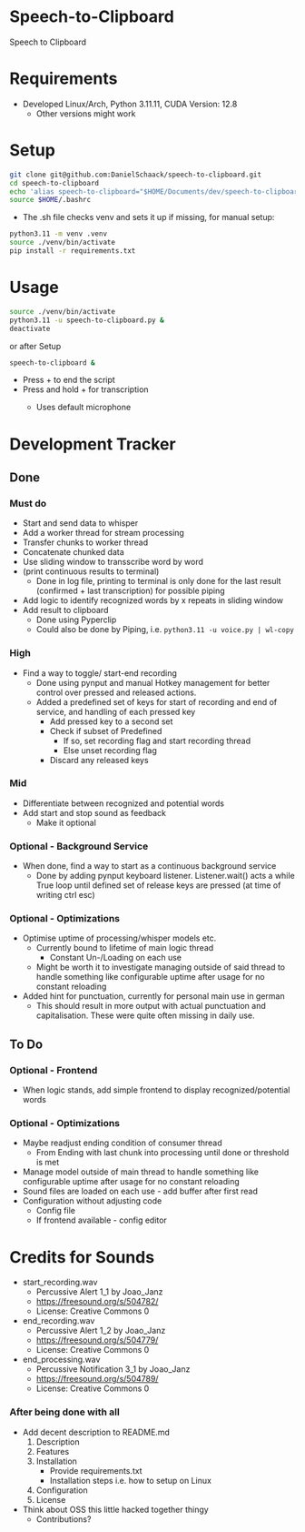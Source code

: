 # Speech-to-Clipboard
Speech to Clipboard

# Requirements
- Developed Linux/Arch, Python 3.11.11, CUDA Version: 12.8
    - Other versions might work

# Setup
```bash
git clone git@github.com:DanielSchaack/speech-to-clipboard.git
cd speech-to-clipboard
echo 'alias speech-to-clipboard="$HOME/Documents/dev/speech-to-clipboard/speech-to-clipboard.sh $@"'
source $HOME/.bashrc
```
- The .sh file checks venv and sets it up if missing, for manual setup:
```bash
python3.11 -m venv .venv
source ./venv/bin/activate
pip install -r requirements.txt
```

# Usage
```bash
source ./venv/bin/activate
python3.11 -u speech-to-clipboard.py &
deactivate
```
or after Setup
```bash
speech-to-clipboard &
```
- Press <ctrl>+<esc> to end the script
- Press and hold <alt>+<r> for transcription
    - Uses default microphone

# Development Tracker
## Done
### Must do
- Start and send data to whisper
- Add a worker thread for stream processing
- Transfer chunks to worker thread
- Concatenate chunked data
- Use sliding window to transscribe word by word
- (print continuous results to terminal)
    - Done in log file, printing to terminal is only done for the last result (confirmed + last transcription) for possible piping
- Add logic to identify recognized words by x repeats in sliding window
- Add result to clipboard
    - Done using Pyperclip
    - Could also be done by Piping, i.e. `python3.11 -u voice.py | wl-copy`

### High
- Find a way to toggle/ start-end recording
    - Done using pynput and manual Hotkey management for better control over pressed and released actions.
    - Added a predefined set of keys for start of recording and end of service, and handling of each pressed key
        - Add pressed key to a second set
        - Check if subset of Predefined
            - If so, set recording flag and start recording thread
            - Else unset recording flag
        - Discard any released keys

### Mid
- Differentiate between recognized and potential words
- Add start and stop sound as feedback
    - Make it optional

### Optional - Background Service
- When done, find a way to start as a continuous background service
    - Done by adding pynput keyboard listener. Listener.wait() acts a while True loop until defined set of release keys are pressed (at time of writing ctrl esc)

### Optional - Optimizations
- Optimise uptime of processing/whisper models etc.
    - Currently bound to lifetime of main logic thread
        - Constant Un-/Loading on each use
    - Might be worth it to investigate managing outside of said thread to handle something like configurable uptime after usage for no constant reloading
- Added hint for punctuation, currently for personal main use in german
    - This should result in more output with actual punctuation and capitalisation. These were quite often missing in daily use.

## To Do
### Optional - Frontend
- When logic stands, add simple frontend to display recognized/potential words
    
### Optional - Optimizations
- Maybe readjust ending condition of consumer thread
    - From Ending with last chunk into processing until done or threshold is met
- Manage model outside of main thread to handle something like configurable uptime after usage for no constant reloading
- Sound files are loaded on each use - add buffer after first read
- Configuration without adjusting code 
    - Config file
    - If frontend available - config editor

# Credits for Sounds
- start_recording.wav 
    - Percussive Alert 1_1 by Joao_Janz
    - https://freesound.org/s/504782/
    - License: Creative Commons 0
- end_recording.wav
    - Percussive Alert 1_2 by Joao_Janz
    - https://freesound.org/s/504779/
    - License: Creative Commons 0
- end_processing.wav
    - Percussive Notification 3_1 by Joao_Janz
    - https://freesound.org/s/504789/
    - License: Creative Commons 0

### After being done with all
- Add decent description to README.md
    1. Description
    2. Features
    3. Installation
        - Provide requirements.txt
        - Installation steps i.e. how to setup on Linux
    4. Configuration
    5. License
- Think about OSS this little hacked together thingy
    - Contributions?

